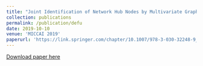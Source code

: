 ```yaml
---
title: "Joint Identification of Network Hub Nodes by Multivariate Graph Inference"
collection: publications
permalink: /publication/defu
date: 2019-10-10
venue: 'MICCAI 2019'
paperurl: 'https://link.springer.com/chapter/10.1007/978-3-030-32248-9_66'
---
```


[Download paper here](https://link.springer.com/chapter/10.1007/978-3-030-32248-9_66)

